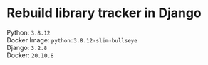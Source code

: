 # Rebuild library tracker in Django
Python: `3.8.12`  
Docker Image: `python:3.8.12-slim-bullseye`  
Django: `3.2.8`  
Docker: `20.10.8`